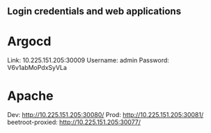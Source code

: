 ## Login credentials and web applications

# Argocd
Link: 10.225.151.205:30009
Username: admin
Password: V6v1abMoPdxSyVLa

# Apache
Dev: http://10.225.151.205:30080/
Prod: http://10.225.151.205:30081/
beetroot-proxied: http://10.225.151.205:30077/
